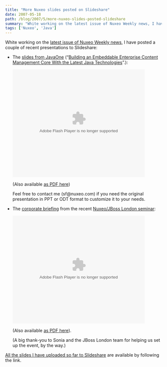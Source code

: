 ```yaml
---
title: "More Nuxeo slides posted on Slideshare"
date: 2007-05-18
path: /blog/2007/5/more-nuxeo-slides-posted-slideshare
summary: "White working on the latest issue of Nuxeo Weekly news, I have posted a couple of recent presentations to Slideshare: The slides from JavaOne (&#8220;Building an Embeddable Enterprise Content Management Core With the Latest Java Technologies&#8221;.): (Also available as PDF here) Feel free to contact me (sf@nuxeo.com) if you need the original presentation in PPT or ODT format to customize it to your needs."
tags: ['Nuxeo', 'Java']
---
```


<p>White working on the <a href="http://www.nuxeo.org/sections/news/nuxeo-weekly-news-8/">latest issue of Nuxeo Weekly news</a>, I have posted a couple of recent presentations to Slideshare:</p><ul><li><p>The <a href="https://www.slideshare.net/sfermigier/nuxeo-java-one-2007">slides from JavaOne</a> (&#8220;<a href="http://blogs.nuxeo.com/sections/blogs/florent_guillaume/2007_05_12_javaone-2007-slides">Building an Embeddable Enterprise Content Management Core With the Latest Java Technologies</a>&#8221;.):</p>

<p><object type="application/x-shockwave-flash" data="https://s3.amazonaws.com:443/slideshare/ssplayer.swf?id=51159&amp;doc=nuxeo-java-one-2007-10644" width="425" height="348"><param name="movie" value="https://s3.amazonaws.com:443/slideshare/ssplayer.swf?id=51159&amp;doc=nuxeo-java-one-2007-10644"></object></p>

<p>(Also available <a href="http://blogs.nuxeo.com/sections/blogs/florent_guillaume/2007_05_12_javaone-2007-slides/downloadFile/attachedFile_f0/Nuxeo-JavaOne-2007.pdf?nocache=1178931803.5">as PDF here</a>)</p>

<p>Feel free to contact me (sf@nuxeo.com) if you need the original presentation in PPT or ODT format to customize it to your needs.</p></li>
<li><p>The <a href="http://blogs.nuxeo.com/sections/blogs/arnaud_lefevre/2007_05_01_slides-from-the-jboss-nuxeo-event-in-london">corporate briefing</a> from the recent <a href="http://blogs.nuxeo.com/sections/blogs/arnaud_lefevre/2007_05_01_slides-from-the-jboss-nuxeo-event-in-london">Nuxeo/JBoss London seminar</a>:</p>

<p><object type="application/x-shockwave-flash" data="https://s3.amazonaws.com:443/slideshare/ssplayer.swf?id=51162&amp;doc=nuxeo-corporate-presentation-april-2007-6738" width="425" height="348"><param name="movie" value="https://s3.amazonaws.com:443/slideshare/ssplayer.swf?id=51162&amp;doc=nuxeo-corporate-presentation-april-2007-6738"></object></p>

<p>(Also available <a href="http://blogs.nuxeo.com/sections/blogs/arnaud_lefevre/2007_05_01_slides-from-the-jboss-nuxeo-event-in-london/downloadFile/attachedFile_f0/Nuxeo-CorpPrez-Analyst-Speak.pdf">as PDF here</a>).</p>

<p>(A big thank-you to Sonia and the JBoss London team for helping us set up the event, by the way.)</p></li>
</ul><p><a href="https://www.slideshare.net/sfermigier/slideshows">All the slides I have uploaded so far to Slideshare</a> are available by following the link.</p> 

